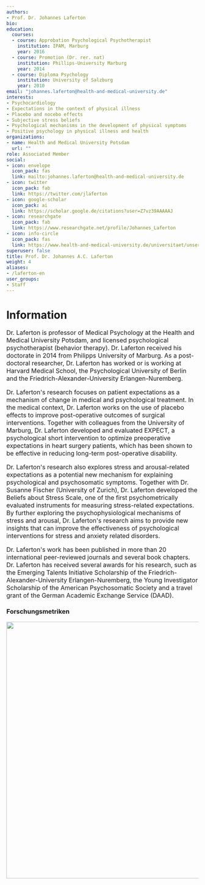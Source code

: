 ```yaml
---
authors:
- Prof. Dr. Johannes Laferton
bio:
education:
  courses:
  - course: Approbation Psychological Psychotherapist
    institution: IPAM, Marburg
    year: 2016
  - course: Promotion (Dr. rer. nat)
    institution: Phillips-University Marburg
    year: 2014
  - course: Diploma Psychology
    institution: University of Salzburg
    year: 2010
email: "johannes.laferton@health-and-medical-university.de"
interests:
- Psychocardiology
- Expectations in the context of physical illness
- Placebo and nocebo effects
- Subjective stress beliefs
- Psychological mechanisms in the development of physical symptoms
- Positive psychology in physical illness and health
organizations:
- name: Health and Medical University Potsdam
  url: ""
role: Associated Member
social:
- icon: envelope
  icon_pack: fas
  link: mailto:johannes.laferton@health-and-medical-university.de
- icon: twitter
  icon_pack: fab
  link: https://twitter.com/jlaferton
- icon: google-scholar
  icon_pack: ai
  link: https://scholar.google.de/citations?user=Z7vz39AAAAAJ
- icon: researchgate
  icon_pack: fab
  link: https://www.researchgate.net/profile/Johannes_Laferton
- icon: info-circle
  icon_pack: fas
  link: https://www.health-and-medical-university.de/universitaet/unser-team/team-fakultaet-medizin/professoren/prof-dr-johannes-laferton/
superuser: false
title: Prof. Dr. Johannes A.C. Laferton
weight: 4
aliases:
- /laferton-en
user_groups:
- Staff
---
```


# Information

<font size="3">

Dr. Laferton is professor of Medical Psychology at the Health and Medical University Potsdam, and licensed psychological psychotherapist (behavior therapy). Dr. Laferton received his doctorate in 2014 from Philipps University of Marburg. As a post-doctoral researcher, Dr. Laferton has worked or is working at Harvard Medical School, the Psychological University of Berlin and the Friedrich-Alexander-University Erlangen-Nuremberg.

Dr. Laferton's research focuses on patient expectations as a mechanism of change in medical and psychological treatment. In the medical context, Dr. Laferton works on the use of placebo effects to improve post-operative outcomes of surgical interventions. Together with colleagues from the University of Marburg, Dr. Laferton developed and evaluated EXPECT, a psychological short intervention to optimize preoperative expectations in heart surgery patients, which has been shown to be effective in reducing long-term post-operative disability.

Dr. Laferton's research also explores stress and arousal-related expectations as a potential new mechanism for explaining psychological and psychosomatic symptoms. Together with Dr. Susanne Fischer (University of Zurich), Dr. Laferton developed the Beliefs about Stress Scale, one of the first psychometrically evaluated instruments for measuring stress-related expectations. By further exploring the psychophysiological mechanisms of stress and arousal, Dr. Laferton's research aims to provide new insights that can improve the effectiveness of psychological interventions for stress and anxiety related disorders.

Dr. Laferton's work has been published in more than 20 international peer-reviewed journals and several book chapters. Dr. Laferton has received several awards for his research, such as the Emerging Talents Initiative Scholarship of the Friedrich-Alexander-University Erlangen-Nuremberg, the Young Investigator Scholarship of the American Psychosomatic Society and a travel grant of the German Academic Exchange Service (DAAD).


</font>


### Forschungsmetriken

<img src="/en/authors/laferton/_index_files/figure-html/unnamed-chunk-1-1.png" width="672" />
